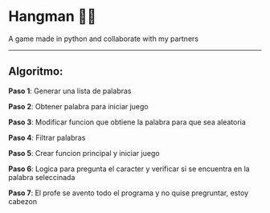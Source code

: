 # Hangman 🎂👩
A game made in python and collaborate with my partners 

---

## Algoritmo: 

**Paso 1**: Generar una lista de palabras

**Paso 2**: Obtener palabra para iniciar juego

**Paso 3**: Modificar funcion que obtiene la palabra para que sea aleatoria

**Paso 4**: Filtrar palabras

**Paso 5**: Crear funcion principal y iniciar juego

**Paso 6**: Logica para pregunta el caracter y verificar si se encuentra en la palabra seleccinada

**Paso 7**: El profe se avento todo el programa y no quise pregruntar, estoy cabezon
